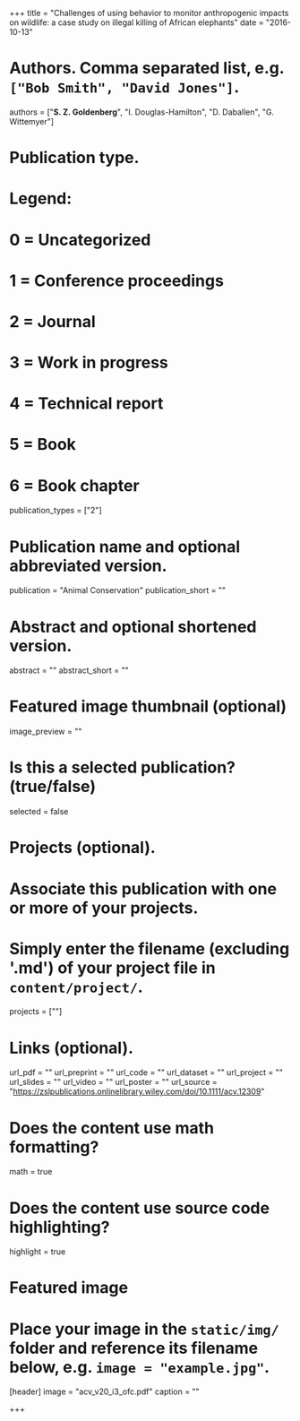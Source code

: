 +++
title = "Challenges of using behavior to monitor anthropogenic impacts on wildlife: a case study on illegal killing of African elephants"
date = "2016-10-13"

# Authors. Comma separated list, e.g. `["Bob Smith", "David Jones"]`.
authors = ["**S. Z. Goldenberg**", "I. Douglas-Hamilton", "D. Daballen", "G. Wittemyer"]

# Publication type.
# Legend:
# 0 = Uncategorized
# 1 = Conference proceedings
# 2 = Journal
# 3 = Work in progress
# 4 = Technical report
# 5 = Book
# 6 = Book chapter
publication_types = ["2"]

# Publication name and optional abbreviated version.
publication = "Animal Conservation"
publication_short = ""

# Abstract and optional shortened version.
abstract = ""
abstract_short = ""

# Featured image thumbnail (optional)
image_preview = ""

# Is this a selected publication? (true/false)
selected = false

# Projects (optional).
#   Associate this publication with one or more of your projects.
#   Simply enter the filename (excluding '.md') of your project file in `content/project/`.
projects = [""]

# Links (optional).
url_pdf = ""
url_preprint = ""
url_code = ""
url_dataset = ""
url_project = ""
url_slides = ""
url_video = ""
url_poster = ""
url_source = "https://zslpublications.onlinelibrary.wiley.com/doi/10.1111/acv.12309"

# Does the content use math formatting?
math = true

# Does the content use source code highlighting?
highlight = true

# Featured image
# Place your image in the `static/img/` folder and reference its filename below, e.g. `image = "example.jpg"`.
[header]
image = "acv_v20_i3_ofc.pdf"
caption = ""

+++

